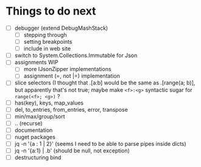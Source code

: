 # Things to do next

- [ ] debugger (extend DebugMashStack)
  - [ ] stepping through
  - [ ] setting breakpoints
  - [ ] include in web site
- [ ] switch to System.Collections.Immutable for Json
- [ ] assignments WIP
  - [ ] more IJsonZipper implementations
  - [ ] assignment (=, not |=) implementation
- [ ] slice selectors (I thought that .[a:b] would be the same as .[range(a; b)], but apparently that's not true; maybe make `<f>:<g>` syntactic sugar for `range(<f>; <g>)` ?
- [ ] has(key), keys, map_values
- [ ] del, to_entries, from_entries, error, transpose
- [ ] min/max/group/sort
- [ ] .. (recurse)
- [ ] documentation
- [ ] nuget packages
- [ ] jq -n '{a : 1 | 2}' (seems I need to be able to parse pipes inside dicts)
- [ ] jq -n '{a:1} | .b' (should be null, not exception)
- [ ] destructuring bind
